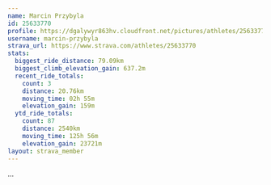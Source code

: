 ```yaml
---
name: Marcin Przybyla
id: 25633770
profile: https://dgalywyr863hv.cloudfront.net/pictures/athletes/25633770/12947173/2/large.jpg
username: marcin-przybyla
strava_url: https://www.strava.com/athletes/25633770
stats:
  biggest_ride_distance: 79.09km
  biggest_climb_elevation_gain: 637.2m
  recent_ride_totals:
    count: 3
    distance: 20.76km
    moving_time: 02h 55m
    elevation_gain: 159m
  ytd_ride_totals:
    count: 87
    distance: 2540km
    moving_time: 125h 56m
    elevation_gain: 23721m
layout: strava_member
--- 
```

...
